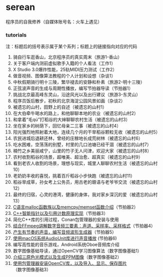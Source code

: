 # serean
程序员的自我修养（自媒体账号名：火车上遇见）


### tutorials

注：标题后的括号表示属于某个系列；标题上的链接指向对应的代码

1. 骑自行车逛香山，北京程序员的真实周末（旅游1-香山）
2. 关于客户端内测前虚拟歌手入籍的个人看法（工作1）
3. X Studio 3.0爆炸性能，25轨MIDI压力测试（工作2）
4. 做音视频、图像算法教程的个人计划和设想（杂谈1）
5. 中秋假期骑行明十三陵，繁华褪去的安静和朴素（旅游2-明十三陵）
6. 正弦波声音的生成与周期性播放，编写节拍器导读（节拍器1）
7. 挑战北京最高峰东灵山，沿途风光以及出行建议（旅游3-东灵山）
8. 程序员饭后散步，初秋的北京海淀公园风景如画（杂谈2）
9. 被遗忘的山村，田野上的自述（被遗忘的山村1）
10. 在大伯牵牛喝水的路上，和他聊聊本地的农业（被遗忘的山村2）
11. 和拿着“毛qú”打稻谷的大婶聊聊农村生活（被遗忘的山村3）
12. 坐在家乡的树荫下，回忆母亲二三事（被遗忘的山村4）
13. 阳光强烈地照射着大地，连续几个月的干旱稻谷颗粒无收（被遗忘的山村5）
14. 农民进城后退耕还林，曾经的庄稼地长成荒树林（被遗忘的山村6）
15. 吃水困难，空荡荡的别墅，村里的几口池塘已经干涸（被遗忘的山村7）
16. 楠竹之乡美丽咸宁，山里的竹子无人问津，欢迎大家（被遗忘的山村8）
17. 农村收割稻谷的场景，超唯美、超治愈、超真实（被遗忘的山村9）
18. 看到老农人收割的场景，理想与现实，城里人聊聊农村生活（被遗忘的山村10）
19. 老奶奶丰收的喜悦，挑着百斤稻谷小步快跑（被遗忘的山村11）
20. 稻谷旱成草，孙女考上公务员，用古老的赣语与老爷爷交流（被遗忘的山村12）
21. 最终的归宿，心灵的港湾，健康的身体，我对家乡深沉的爱（被遗忘的山村13）
22. [C语言malloc函数族以及memcpy/memset函数介绍](tutorials/memory_relate.cc)（节拍器2）
23. [C++智能指针以及引用计数原理实现](tutorials/smart_pointer.cc)（节拍器3）
24. 简化C++库的引用过程，Conan包管理器的安装与使用
25. [结合FFmpeg讲解数字音频三要素：声道、采样率、采样格式](tutorials/audio_property.cc)（节拍器4）
26. [产生有节奏的声音，编写音频波形生成器](audio/source/oscillator.cc)（节拍器5）
27. [使用macOS系统AudioUnit库进行声音播放](tutorials/mac_audio_unit.cc) (节拍器6)
28. 编写高性能的音乐游戏，Android系统Oboe音频库介绍
29. 数字图像基础导读，通过OpenCV学习图像算法（数字图像基础1）
30. [介绍三原色光模式以及生成PPM图像](tutorials/ppm_image.cc)（数字图像基础2）
31. [使用包管理器安装OpenCV库，以及导入、显示、保存图片](tutorials/opencv_core_func.cc)（数字图像基础3）

